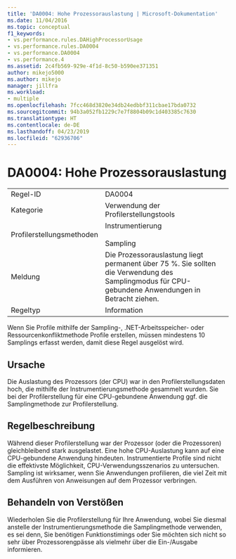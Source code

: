 ```yaml
---
title: 'DA0004: Hohe Prozessorauslastung | Microsoft-Dokumentation'
ms.date: 11/04/2016
ms.topic: conceptual
f1_keywords:
- vs.performance.rules.DAHighProcessorUsage
- vs.performance.rules.DA0004
- vs.performance.DA0004
- vs.performance.4
ms.assetid: 2c4fb569-929e-4f1d-8c50-b590ee371351
author: mikejo5000
ms.author: mikejo
manager: jillfra
ms.workload:
- multiple
ms.openlocfilehash: 7fcc468d3820e34db24edbbf311cbae17bda0732
ms.sourcegitcommit: 94b3a052fb1229c7e7f8804b09c1d403385c7630
ms.translationtype: HT
ms.contentlocale: de-DE
ms.lasthandoff: 04/23/2019
ms.locfileid: "62936706"
---
```

# <a name="da0004-high-processor-usage"></a>DA0004: Hohe Prozessorauslastung

|||
|-|-|
|Regel-ID|DA0004|
|Kategorie|Verwendung der Profilerstellungstools|
|Profilerstellungsmethoden|Instrumentierung<br /><br /> Sampling|
|Meldung|Die Prozessorauslastung liegt permanent über 75 %. Sie sollten die Verwendung des Samplingmodus für CPU-gebundene Anwendungen in Betracht ziehen.|
|Regeltyp|Information|

 Wenn Sie Profile mithilfe der Sampling-, .NET-Arbeitsspeicher- oder Ressourcenkonfliktmethode Profile erstellen, müssen mindestens 10 Samplings erfasst werden, damit diese Regel ausgelöst wird.

## <a name="cause"></a>Ursache
 Die Auslastung des Prozessors (der CPU) war in den Profilerstellungsdaten hoch, die mithilfe der Instrumentierungsmethode gesammelt wurden. Sie bei der Profilerstellung für eine CPU-gebundene Anwendung ggf. die Samplingmethode zur Profilerstellung.

## <a name="rule-description"></a>Regelbeschreibung
 Während dieser Profilerstellung war der Prozessor (oder die Prozessoren) gleichbleibend stark ausgelastet. Eine hohe CPU-Auslastung kann auf eine CPU-gebundene Anwendung hindeuten. Instrumentierte Profile sind nicht die effektivste Möglichkeit, CPU-Verwendungsszenarios zu untersuchen. Sampling ist wirksamer, wenn Sie Anwendungen profilieren, die viel Zeit mit dem Ausführen von Anweisungen auf dem Prozessor verbringen.

## <a name="how-to-fix-violations"></a>Behandeln von Verstößen
 Wiederholen Sie die Profilerstellung für Ihre Anwendung, wobei Sie diesmal anstelle der Instrumentierungsmethode die Samplingmethode verwenden, es sei denn, Sie benötigen Funktionstimings oder Sie möchten sich nicht so sehr über Prozessorengpässe als vielmehr über die Ein-/Ausgabe informieren.